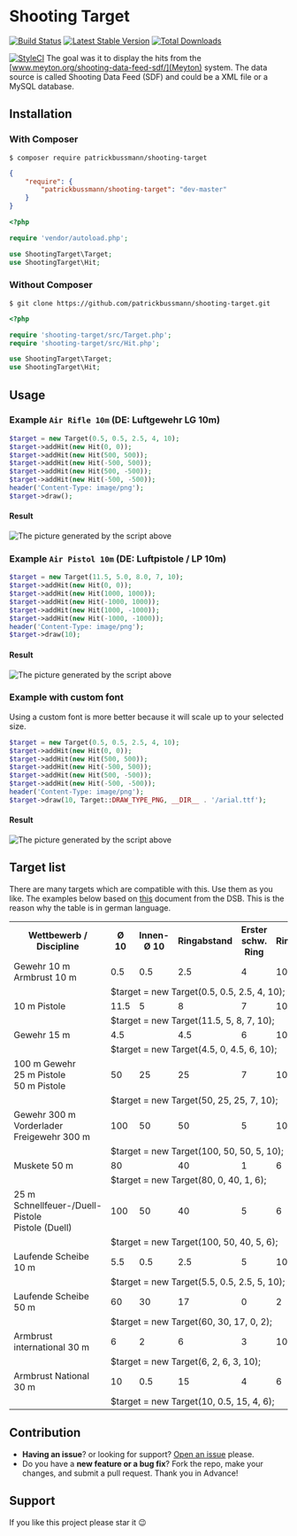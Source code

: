 Shooting Target
===============

[![Build Status](https://travis-ci.org/patrickbussmann/shooting-target.svg?branch=master)](https://travis-ci.org/patrickbussmann/shooting-target)
[![Latest Stable Version](https://poser.pugx.org/patrickbussmann/shooting-target/v/stable.png)](https://packagist.org/packages/patrickbussmann/shooting-target)
[![Total Downloads](https://poser.pugx.org/patrickbussmann/shooting-target/downloads.png)](https://packagist.org/packages/patrickbussmann/shooting-target)

[![StyleCI](https://styleci.io/repos/100169534/shield?branch=master)](https://styleci.io/repos/100169534)
The goal was it to display the hits from the [www.meyton.org/shooting-data-feed-sdf/](Meyton) system.
The data source is called Shooting Data Feed (SDF) and could be a XML file or a MySQL database.

## Installation

### With Composer

```
$ composer require patrickbussmann/shooting-target
```

```json
{
    "require": {
        "patrickbussmann/shooting-target": "dev-master"
    }
}
```

```php
<?php

require 'vendor/autoload.php';

use ShootingTarget\Target;
use ShootingTarget\Hit;
```

### Without Composer

```
$ git clone https://github.com/patrickbussmann/shooting-target.git
```

```php
<?php

require 'shooting-target/src/Target.php';
require 'shooting-target/src/Hit.php';

use ShootingTarget\Target;
use ShootingTarget\Hit;
```

## Usage

### Example `Air Rifle 10m` (DE: Luftgewehr LG 10m)

```php
$target = new Target(0.5, 0.5, 2.5, 4, 10);
$target->addHit(new Hit(0, 0));
$target->addHit(new Hit(500, 500));
$target->addHit(new Hit(-500, 500));
$target->addHit(new Hit(500, -500));
$target->addHit(new Hit(-500, -500));
header('Content-Type: image/png');
$target->draw();
```

#### Result

![The picture generated by the script above](https://raw.githubusercontent.com/patrickbussmann/shooting-target/master/resources/img/lg10.jpg)

### Example `Air Pistol 10m` (DE: Luftpistole / LP 10m)

```php
$target = new Target(11.5, 5.0, 8.0, 7, 10);
$target->addHit(new Hit(0, 0));
$target->addHit(new Hit(1000, 1000));
$target->addHit(new Hit(-1000, 1000));
$target->addHit(new Hit(1000, -1000));
$target->addHit(new Hit(-1000, -1000));
header('Content-Type: image/png');
$target->draw(10);
```

#### Result

![The picture generated by the script above](https://raw.githubusercontent.com/patrickbussmann/shooting-target/master/resources/img/lp10.jpg)

### Example with custom font
Using a custom font is more better because it will scale up to your selected size.

```php
$target = new Target(0.5, 0.5, 2.5, 4, 10);
$target->addHit(new Hit(0, 0));
$target->addHit(new Hit(500, 500));
$target->addHit(new Hit(-500, 500));
$target->addHit(new Hit(500, -500));
$target->addHit(new Hit(-500, -500));
header('Content-Type: image/png');
$target->draw(10, Target::DRAW_TYPE_PNG, __DIR__ . '/arial.ttf');
```

#### Result

![The picture generated by the script above](https://raw.githubusercontent.com/patrickbussmann/shooting-target/master/resources/img/lg10-custom-font.jpg)

## Target list

There are many targets which are compatible with this. Use them as you like.
The examples below based on [this](http://www.dsb.de/media/PDF/Statuten/Sportordnung/SpO_2015/Teil_0_-_Allgemeiner_Teil_closed.pdf) document from the DSB.
This is the reason why the table is in german language.

<table>
    <tr><th>Wettbewerb / Discipline</th><th>Ø 10</th><th>Innen-Ø 10</th><th>Ringabstand</th><th>Erster schw. Ring</th><th>Ringzahl</th><th>Status</th></tr>
    <tr><td>Gewehr 10 m<br />Armbrust 10 m</td><td>0.5</td><td>0.5</td><td>2.5</td><td>4</td><td>10</td><td>✅</tr>
    <tr><td></td><td colspan="7">$target = new Target(0.5, 0.5, 2.5, 4, 10);</td></tr>
    <tr><td>10 m Pistole</td><td>11.5</td><td>5</td><td>8</td><td>7</td><td>10</td><td>✅</tr>
    <tr><td></td><td colspan="7">$target = new Target(11.5, 5, 8, 7, 10);</td></tr>
    <tr><td>Gewehr 15 m</td><td>4.5</td><td>&nbsp;</td><td>4.5</td><td>6</td><td>10</td><td>❔</tr>
    <tr><td></td><td colspan="7">$target = new Target(4.5, 0, 4.5, 6, 10);</td></tr>
    <tr><td>100 m Gewehr<br />25 m Pistole<br />50 m Pistole</td><td>50</td><td>25</td><td>25</td><td>7</td><td>10</td><td>❔</tr>
    <tr><td></td><td colspan="7">$target = new Target(50, 25, 25, 7, 10);</td></tr>
    <tr><td>Gewehr 300 m<br />Vorderlader Freigewehr 300 m</td><td>100</td><td>50</td><td>50</td><td>5</td><td>10</td><td>❔</tr>
    <tr><td></td><td colspan="7">$target = new Target(100, 50, 50, 5, 10);</td></tr>
    <tr><td>Muskete 50 m</td><td>80</td><td>&nbsp;</td><td>40</td><td>1</td><td>6</td><td>❔</tr>
    <tr><td></td><td colspan="7">$target = new Target(80, 0, 40, 1, 6);</td></tr>
    <tr><td>25 m Schnellfeuer-/Duell-Pistole<br />Pistole (Duell)</td><td>100</td><td>50</td><td>40</td><td>5</td><td>6</td><td>❔</tr>
    <tr><td></td><td colspan="7">$target = new Target(100, 50, 40, 5, 6);</td></tr>
    <tr><td>Laufende Scheibe 10 m</td><td>5.5</td><td>0.5</td><td>2.5</td><td>5</td><td>10</td><td>❔</tr>
    <tr><td></td><td colspan="7">$target = new Target(5.5, 0.5, 2.5, 5, 10);</td></tr>
    <tr><td>Laufende Scheibe 50 m</td><td>60</td><td>30</td><td>17</td><td>0</td><td>2</td><td>❔</tr>
    <tr><td></td><td colspan="7">$target = new Target(60, 30, 17, 0, 2);</td></tr>
    <tr><td>Armbrust international 30 m</td><td>6</td><td>2</td><td>6</td><td>3</td><td>10</td><td>❔</tr>
    <tr><td></td><td colspan="7">$target = new Target(6, 2, 6, 3, 10);</td></tr>
    <tr><td>Armbrust National 30 m</td><td>10</td><td>0.5</td><td>15</td><td>4</td><td>6</td><td>❔</tr>
    <tr><td></td><td colspan="7">$target = new Target(10, 0.5, 15, 4, 6);</td></tr>
</table>

## Contribution
- **Having an issue**? or looking for support? [Open an issue](https://github.com/patrickbussmann/shooting-target/issues/new) please.
- Do you have a **new feature or a bug fix**? Fork the repo, make your changes, and submit a pull request. Thank you in Advance!

## Support
If you like this project please star it 😉
